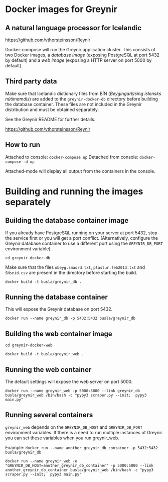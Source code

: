 # Docker images for Greynir
## A natural language processor for Icelandic
https://github.com/vthorsteinsson/Reynir

Docker-compose will run the Greynir application cluster. This consists of two Docker
images, a *database image* (exposing PostgreSQL at port 5432 by default) and a *web image*
(exposing a HTTP server on port 5000 by default).

## Third party data
Make sure that Icelandic dictionary files from BÍN (*Beygingarlýsing íslensks nútímamáls*)
are added to the `greynir-docker-db` directory before building the database container.
These files are not included in the Greynir distribution and must be obtained separately.

See the Greynir README for further details.

https://github.com/vthorsteinsson/Reynir

## How to run
Attached to console: `docker-compose up`
Detached from console: `docker-compose -d up`

Attached-mode will display all output from the containers in the console.

# Building and running the images separately

## Building the database container image
If you already have PostgreSQL running on your server at port 5432, stop the service first
or you will get a port conflict. (Alternatively, configure
the Greynir database container to use a different port using the `GREYNIR_DB_PORT`
environment variable).

`cd greynir-docker-db`

Make sure that the files `obeyg.smaord.txt`, `plastur.feb2013.txt` and `SHsnid.csv` are present in the directory
before starting the build.

`docker build -t busla/greynir_db .`

## Running the database container
This will expose the Greynir database on port 5432.

`docker run --name greynir_db -p 5432:5432 busla/greynir_db`

## Building the web container image
`cd greynir-docker-web`

`docker build -t busla/greynir_web .`

## Running the web container
The default settings will expose the web server on port 5000.

`docker run --name greynir_web -p 5000:5000 --link greynir_db busla/greynir_web /bin/bash -c "pypy3 scraper.py --init;  pypy3 main.py"`

## Running several containers
`greynir_web` depends on the `GREYNIR_DB_HOST` and `GREYNIR_DB_PORT` environment variables. If there is a need to run multiple instances of Greynir you can set these variables when you run greynir_web.

Example:
`docker run --name another_greynir_db_container -p 5432:5432 busla/greynir_db`

`docker run --name greynir_web -e "GREYNIR_DB_HOST=another_greynir_db_container" -p 5000:5000 --link another_greynir_db_container busla/greynir_web /bin/bash -c "pypy3 scraper.py --init;  pypy3 main.py"`